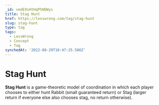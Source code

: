 ```yaml
---
_id: vmdE9sHtHqPhNDWys
title: Stag Hunt
href: https://lesswrong.com/tag/stag-hunt
slug: stag-hunt
type: tag
tags:
  - LessWrong
  - Concept
  - Tag
synchedAt: '2022-08-29T10:47:25.586Z'
---
```


# Stag Hunt

**Stag Hunt** is a game-theoretic model of coordination in which each player chooses to either hunt Rabbit (small guaranteed return) or Stag (larger return if everyone else also chooses stag, no return otherwise).
